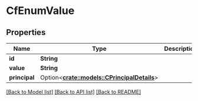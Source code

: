 # CfEnumValue

## Properties

Name | Type | Description | Notes
------------ | ------------- | ------------- | -------------
**id** | **String** |  | 
**value** | **String** |  | 
**principal** | Option<[**crate::models::CPrincipalDetails**](CPrincipalDetails.md)> |  | [optional]

[[Back to Model list]](../README.md#documentation-for-models) [[Back to API list]](../README.md#documentation-for-api-endpoints) [[Back to README]](../README.md)


